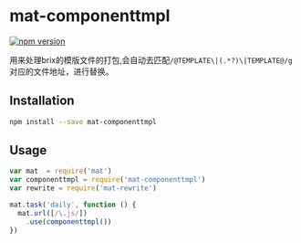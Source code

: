 # mat-componenttmpl

[![npm version](https://badge.fury.io/js/mat-componenttmpl.svg)](http://badge.fury.io/js/mat-componenttmpl)

用来处理brix的模版文件的打包,会自动去匹配`/@TEMPLATE\|(.*?)\|TEMPLATE@/g`对应的文件地址，进行替换。

## Installation

```sh
npm install --save mat-componenttmpl
```

## Usage

```javascript
var mat  = require('mat')
var componenttmpl = require('mat-componenttmpl')
var rewrite = require('mat-rewrite')

mat.task('daily', function () {
  mat.url([/\.js/])
    .use(componenttmpl())
})
```